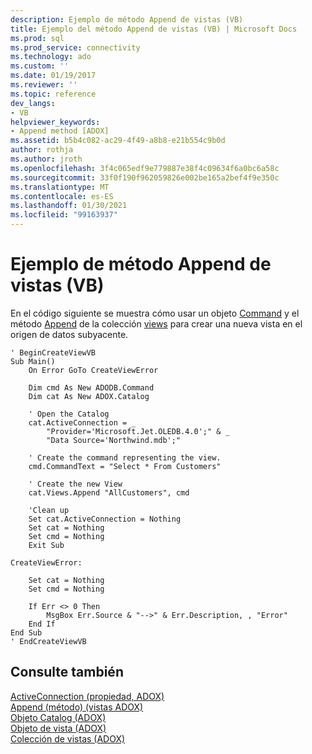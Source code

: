 ```yaml
---
description: Ejemplo de método Append de vistas (VB)
title: Ejemplo del método Append de vistas (VB) | Microsoft Docs
ms.prod: sql
ms.prod_service: connectivity
ms.technology: ado
ms.custom: ''
ms.date: 01/19/2017
ms.reviewer: ''
ms.topic: reference
dev_langs:
- VB
helpviewer_keywords:
- Append method [ADOX]
ms.assetid: b5b4c082-ac29-4f49-a8b8-e21b554c9b0d
author: rothja
ms.author: jroth
ms.openlocfilehash: 3f4c065edf9e779887e38f4c09634f6a0bc6a58c
ms.sourcegitcommit: 33f0f190f962059826e002be165a2bef4f9e350c
ms.translationtype: MT
ms.contentlocale: es-ES
ms.lasthandoff: 01/30/2021
ms.locfileid: "99163937"
---
```

# <a name="views-append-method-example-vb"></a>Ejemplo de método Append de vistas (VB)
En el código siguiente se muestra cómo usar un objeto [Command](../ado-api/command-object-ado.md) y el método [Append](./append-method-adox-views.md) de la colección [views](./views-collection-adox.md) para crear una nueva vista en el origen de datos subyacente.  
  
```  
' BeginCreateViewVB  
Sub Main()  
    On Error GoTo CreateViewError  
  
    Dim cmd As New ADODB.Command  
    Dim cat As New ADOX.Catalog  
  
    ' Open the Catalog  
    cat.ActiveConnection = _  
        "Provider='Microsoft.Jet.OLEDB.4.0';" & _  
        "Data Source='Northwind.mdb';"  
  
    ' Create the command representing the view.  
    cmd.CommandText = "Select * From Customers"  
  
    ' Create the new View  
    cat.Views.Append "AllCustomers", cmd  
  
    'Clean up  
    Set cat.ActiveConnection = Nothing  
    Set cat = Nothing  
    Set cmd = Nothing  
    Exit Sub  
  
CreateViewError:  
  
    Set cat = Nothing  
    Set cmd = Nothing  
  
    If Err <> 0 Then  
        MsgBox Err.Source & "-->" & Err.Description, , "Error"  
    End If  
End Sub  
' EndCreateViewVB  
```  
  
## <a name="see-also"></a>Consulte también  
 [ActiveConnection (propiedad, ADOX)](./activeconnection-property-adox.md)   
 [Append (método) (vistas ADOX)](./append-method-adox-views.md)   
 [Objeto Catalog (ADOX)](./catalog-object-adox.md)   
 [Objeto de vista (ADOX)](./view-object-adox.md)   
 [Colección de vistas (ADOX)](./views-collection-adox.md)